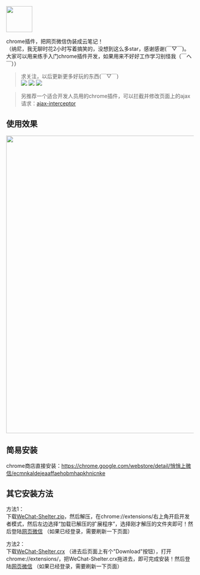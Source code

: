 <img src="https://raw.githubusercontent.com/YGYOOO/WeChat-Shelter/master/project/images/128.png" width="70">    

chrome插件，把网页微信伪装成云笔记！   
（纳尼，我无聊时花2小时写着搞笑的，没想到这么多star，感谢感谢(￣▽￣)。大家可以用来练手入门chrome插件开发，如果用来不好好工作学习别怪我（￣へ￣）） 


>求关注，以后更新更多好玩的东西(￣▽￣)    
[![](https://img.shields.io/github/followers/YGYOOO.svg?label=Follow&style=social)](https://github.com/YGYOOO)
[![](https://img.shields.io/badge/Follow%20@卧槽竟然是YGY的微博--brightgreen.svg?logo=Sina%20Weibo&style=social)](https://weibo.com/u/5352731024)
[![](https://img.shields.io/badge/Follow%20@YGYOOO--brightgreen.svg?logo=Twitter&style=social)](https://twitter.com/YGYOOO)   

> 另推荐一个适合开发人员用的chrome插件，可以拦截并修改页面上的ajax请求：[ajax-interceptor](https://github.com/YGYOOO/ajax-interceptor)   

## 使用效果
<img src="https://raw.githubusercontent.com/YGYOOO/WeChat-Shelter/master/imgs/示例.jpg" width="800"> 


## 简易安装
chrome商店直接安装：https://chrome.google.com/webstore/detail/悄悄上微信/ecmnkaldejeaaffaehobmhapkhnicnke


## 其它安装方法
方法1：   
下载[WeChat-Shelter.zip](https://github.com/YGYOOO/WeChat-Shelter/blob/master/WeChat-Shelter.zip)，然后解压，在chrome://extensions/右上角开启开发者模式，然后左边选择“加载已解压的扩展程序”，选择刚才解压的文件夹即可！然后登陆[网页微信](https://wx2.qq.com) （如果已经登录，需要刷新一下页面）

方法2：   
下载[WeChat-Shelter.crx](https://github.com/YGYOOO/WeChat-Shelter/blob/master/WeChat-Shelter.crx) （进去后页面上有个"Download"按钮），打开chrome://extensions/，把WeChat-Shelter.crx拖进去，即可完成安装！然后登陆[网页微信](https://wx2.qq.com) （如果已经登录，需要刷新一下页面）
 
